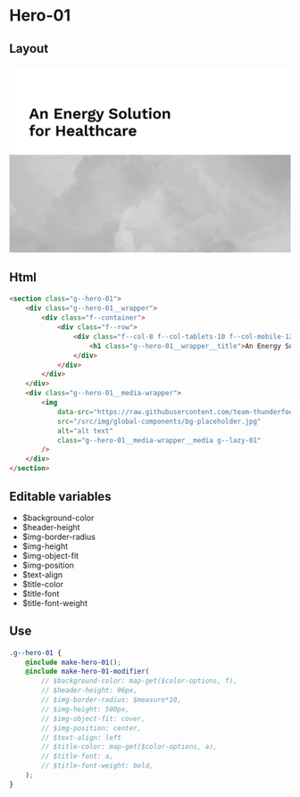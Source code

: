 # Hero-01

## Layout

![alt text][hero-01]

[hero-01]: /src/img/global-components/hero/hero-01.png

## Html

```html
<section class="g--hero-01">
    <div class="g--hero-01__wrapper">
        <div class="f--container">
            <div class="f--row">
                <div class="f--col-8 f--col-tablets-10 f--col-mobile-12">
                    <h1 class="g--hero-01__wrapper__title">An Energy Solution for Healthcare</h1>
                </div>
            </div>
        </div>
    </div>
    <div class="g--hero-01__media-wrapper">
        <img
            data-src="https://raw.githubusercontent.com/team-thunderfoot/ui/main/src/img/global-components/bg-placeholder.jpg"
            src="/src/img/global-components/bg-placeholder.jpg"
            alt="alt text"
            class="g--hero-01__media-wrapper__media g--lazy-01"
        />
    </div>
</section>
```

## Editable variables

- $background-color
- $header-height
- $img-border-radius
- $img-height
- $img-object-fit
- $img-position
- $text-align
- $title-color
- $title-font
- $title-font-weight

## Use

```scss
.g--hero-01 {
    @include make-hero-01();
    @include make-hero-01-modifier(
        // $background-color: map-get($color-options, f),
        // $header-height: 96px,
        // $img-border-radius: $measure*10,
        // $img-height: 500px,
        // $img-object-fit: cover,
        // $img-position: center,
        // $text-align: left
        // $title-color: map-get($color-options, a),
        // $title-font: a,
        // $title-font-weight: bold,
    );
}
```
